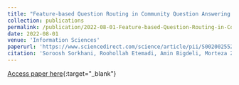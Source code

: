 ```yaml
---
title: "Feature-based Question Routing in Community Question Answering Platforms"
collection: publications
permalink: /publication/2022-08-01-Feature-based-Question-Routing-in-Community-Question-Answering-Platform
date: 2022-08-01
venue: 'Information Sciences'
paperurl: 'https://www.sciencedirect.com/science/article/pii/S0020025522006661'
citation: 'Soroosh Sorkhani, Roohollah Etemadi, Amin Bigdeli, Morteza Zihayat, Ebrahim Bagheri, &quot;Feature-based Question Routing in Community Question Answering Platforms.&quot; <i>Information Sciences 1</i>, 2022.'
---
```


[Access paper here](https://www.sciencedirect.com/science/article/pii/S0020025522006661){:target="_blank"}
